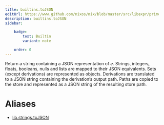 ```yaml
---
title: builtins.toJSON
editUrl: https://www.github.com/nixos/nix/blob/master/src/libexpr/primops.cc
description: builtins.toJSON
sidebar:

    badge:
        text: Builtin
        variant: note

    order: 0
---
```


Return a string containing a JSON representation of *e*. Strings,
integers, floats, booleans, nulls and lists are mapped to their JSON
equivalents. Sets (except derivations) are represented as objects.
Derivations are translated to a JSON string containing the
derivation’s output path. Paths are copied to the store and
represented as a JSON string of the resulting store path.


# Aliases

- [lib.strings.toJSON](./reference/lib/strings/lib-strings-toJSON)


